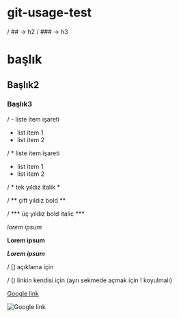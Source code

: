 # git-usage-test

/ ## -> h2
/ ### -> h3

# başlık

## Başlık2

### Başlık3


/ - liste item işareti

- list item 1
- list item 2

/ * liste item işareti

* list item 1
* list item 2


/ * tek yıldız italik *

/ ** çift yıldız bold **

/ *** üç yıldız bold italic ***

*lorem ipsum*

**Lorem ipsum**

***Lorem ipsum***

/ [] açıklama için

/ () linkin kendisi için (ayrı sekmede açmak için ! koyulmalı)

[Google link](https://www.google.com.tr)

![Google link](https://www.google.com.tr)

